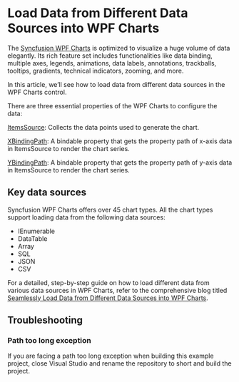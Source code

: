 # Load Data from Different Data Sources into WPF Charts

The [Syncfusion WPF Charts](https://help.syncfusion.com/wpf/charts/getting-started) is optimized to visualize a huge volume of data elegantly. Its rich feature set includes functionalities like data binding, multiple axes, legends, animations, data labels, annotations, trackballs, tooltips, gradients, technical indicators, zooming, and more.

In this article, we’ll see how to load data from different data sources in the WPF Charts control. 

There are three essential properties of the WPF Charts to configure the data:

[ItemsSource](https://help.syncfusion.com/cr/wpf/Syncfusion.UI.Xaml.Charts.ChartSeriesBase.html#Syncfusion_UI_Xaml_Charts_ChartSeriesBase_ItemsSource): Collects the data points used to generate the chart.

[XBindingPath](https://help.syncfusion.com/cr/wpf/Syncfusion.UI.Xaml.Charts.ChartSeriesBase.html#Syncfusion_UI_Xaml_Charts_ChartSeriesBase_XBindingPath): A bindable property that gets the property path of x-axis data in ItemsSource to render the chart series.

[YBindingPath](https://help.syncfusion.com/cr/wpf/Syncfusion.UI.Xaml.Charts.XyDataSeries.html#Syncfusion_UI_Xaml_Charts_XyDataSeries_YBindingPath): A bindable property that gets the property path of y-axis data in ItemsSource to render the chart series.

## Key data sources
Syncfusion WPF Charts offers over 45 chart types. All the chart types support loading data from the following data sources:

* IEnumerable
* DataTable
* Array
* SQL
* JSON
* CSV

For a detailed, step-by-step guide on  how to load different data from various data sources in WPF Charts, refer to the comprehensive blog titled [Seamlessly Load Data from Different Data Sources into WPF Charts](https://www.syncfusion.com/blogs/post/different-data-source-wpf-charts).

## Troubleshooting
### Path too long exception
If you are facing a path too long exception when building this example project, close Visual Studio and rename the repository to short and build the project.